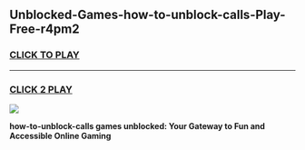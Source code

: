 
## Unblocked-Games-how-to-unblock-calls-Play-Free-r4pm2
<h3>
<a href="https://premium76.site?title=how-to-unblock-calls&ref=12A">CLICK TO PLAY</a></h3>
<hr>

<h3>
<a href="https://premium76.site?title=how-to-unblock-calls&ref=12A">CLICK 2 PLAY</a>
  
</h3>

<a href="https://premium76.site?title=how-to-unblock-calls&ref=12A"><img src="https://clearcache.store/games.png"></a>


**how-to-unblock-calls games unblocked: Your Gateway to Fun and Accessible Online Gaming**
